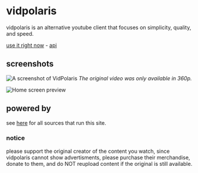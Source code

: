 # vidpolaris
vidpolaris is an alternative youtube client that focuses on simplicity, quality, and speed.

[use it right now](https://n0rmancodes.github.io/vidpolaris/#w#2nBzs_4HdLA) - [api](https://github.com/n0rmancodes/vidpolarisAPI)

## screenshots
![A screenshot of VidPolaris](https://i.ibb.co/8K957N1/image.png)
*The original video was only available in 360p.*

![Home screen preview](https://i.ibb.co/rGK4DXr/image.png)

## powered by
see [here](https://github.com/n0rmancodes/vidpolarisAPI/blob/master/README.md#sources) for all sources that run this site.

### notice
please support the original creator of the content you watch, since vidpolaris cannot show advertisments, please purchase their merchandise, donate to them, and do NOT reupload content if the original is still available.
